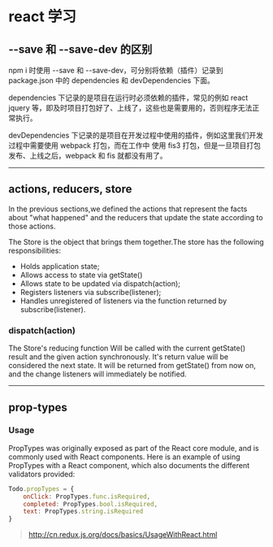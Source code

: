 # react 学习

## --save 和 --save-dev 的区别

npm i 时使用 --save 和 --save-dev，可分别将依赖（插件）记录到 package.json 中的 dependencies 和 devDependencies 下面。

dependencies 下记录的是项目在运行时必须依赖的插件，常见的例如 react jquery 等，即及时项目打包好了、上线了，这些也是需要用的，否则程序无法正常执行。

devDependencies 下记录的是项目在开发过程中使用的插件，例如这里我们开发过程中需要使用 webpack 打包，而在工作中 使用 fis3 打包，但是一旦项目打包发布、上线之后，webpack 和 fis 就都没有用了。

----

## actions, reducers, store

In the previous sections,we defined the actions that represent the facts about "what happened" and the reducers that update the state according to those actions.

The Store is the object that brings them together.The store has the following responsibilities:

- Holds application state;
- Allows access to state via getState()
- Allows state to be updated via dispatch(action);
- Registers listeners via subscribe(listener);
- Handles unregistered of listeners via the function returned by subscribe(listener).

### dispatch(action)

The Store's reducing function Will be called with the current getState() result and the given action synchronously. It's return value will be considered the next state. It will be returned from getState() from now on, and the change listeners will immediately be notified.

----

## prop-types

### Usage

PropTypes was originally exposed as part of the React core module, and is commonly used with React components. Here is an example of using PropTypes with a React component, which also documents the different validators provided:

```javascript
Todo.propTypes = {
    onClick: PropTypes.func.isRequired,
    completed: PropTypes.bool.isRequired,
    text: PropTypes.string.isRequired
}
```

> <http://cn.redux.js.org/docs/basics/UsageWithReact.html>